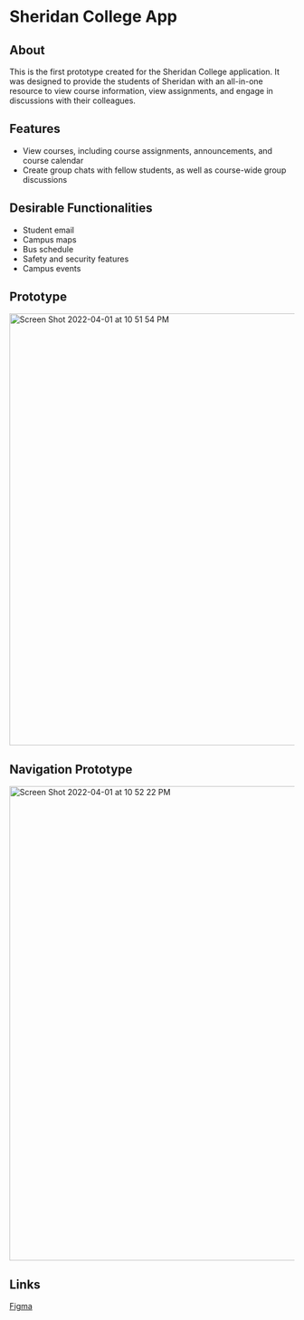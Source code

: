 # Sheridan College App

## About
This is the first prototype created for the Sheridan College application. It was designed to provide the students of Sheridan with an all-in-one resource to view course information, view assignments, and engage in discussions with their colleagues.

## Features
- View courses, including course assignments, announcements, and course calendar
- Create group chats with fellow students, as well as course-wide group discussions

## Desirable Functionalities
- Student email
- Campus maps
- Bus schedule
- Safety and security features
- Campus events

## Prototype
<img width="764" alt="Screen Shot 2022-04-01 at 10 51 54 PM" src="https://user-images.githubusercontent.com/68960617/161363042-20cbf368-d64a-4d11-a003-4ffcd282a813.png">

## Navigation Prototype
<img width="839" alt="Screen Shot 2022-04-01 at 10 52 22 PM" src="https://user-images.githubusercontent.com/68960617/161363057-287e5018-54be-4483-9315-8fe064ceda3a.png">


## Links
[Figma](https://www.figma.com/file/9quHSOtUht6Z7smahKRHxj/Assignment-1?node-id=0%3A1) <br />
